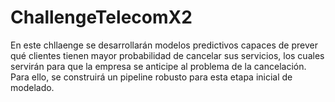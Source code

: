 # ChallengeTelecomX2

En este chllaenge se desarrollarán modelos predictivos capaces de prever qué clientes tienen mayor probabilidad de cancelar sus servicios, los cuales servirán para que la empresa se anticipe al problema de la cancelación. Para ello, se construirá un pipeline robusto para esta etapa inicial de modelado.
